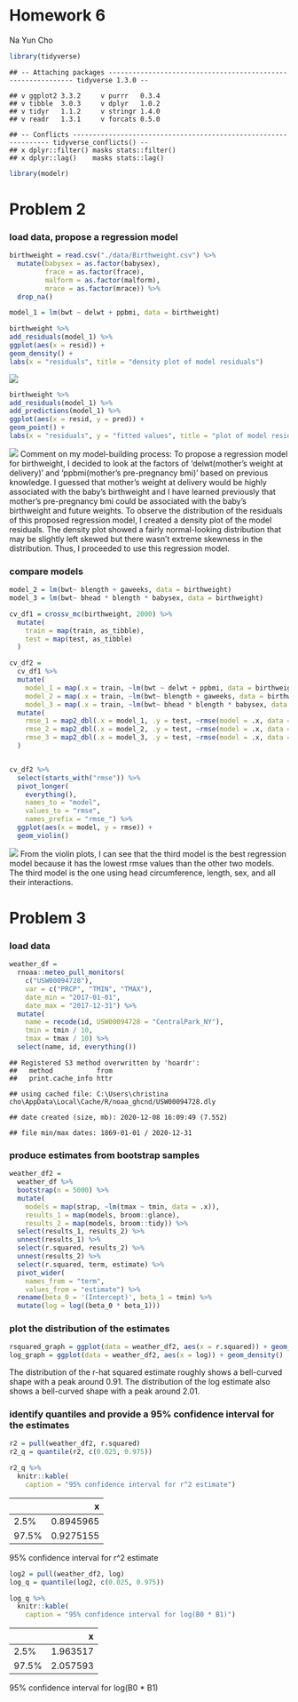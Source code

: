 Homework 6
================
Na Yun Cho

``` r
library(tidyverse)
```

    ## -- Attaching packages ------------------------------------------------------------- tidyverse 1.3.0 --

    ## v ggplot2 3.3.2     v purrr   0.3.4
    ## v tibble  3.0.3     v dplyr   1.0.2
    ## v tidyr   1.1.2     v stringr 1.4.0
    ## v readr   1.3.1     v forcats 0.5.0

    ## -- Conflicts ---------------------------------------------------------------- tidyverse_conflicts() --
    ## x dplyr::filter() masks stats::filter()
    ## x dplyr::lag()    masks stats::lag()

``` r
library(modelr)
```

# Problem 2

### load data, propose a regression model

``` r
birthweight = read.csv("./data/Birthweight.csv") %>%
  mutate(babysex = as.factor(babysex),
         frace = as.factor(frace),
         malform = as.factor(malform),
         mrace = as.factor(mrace)) %>%
  drop_na()

model_1 = lm(bwt ~ delwt + ppbmi, data = birthweight)

birthweight %>% 
add_residuals(model_1) %>%
ggplot(aes(x = resid)) +
geom_density() +
labs(x = "residuals", title = "density plot of model residuals")
```

![](p8105_hw6_nc2894_files/figure-gfm/unnamed-chunk-2-1.png)<!-- -->

``` r
birthweight %>%
add_residuals(model_1) %>%
add_predictions(model_1) %>%
ggplot(aes(x = resid, y = pred)) +
geom_point() +
labs(x = "residuals", y = "fitted values", title = "plot of model residuals against fitted values")
```

![](p8105_hw6_nc2894_files/figure-gfm/unnamed-chunk-2-2.png)<!-- -->
Comment on my model-building process: To propose a regression model for
birthweight, I decided to look at the factors of ‘delwt(mother’s weight
at delivery)’ and ‘ppbmi(mother’s pre-pregnancy bmi)’ based on previous
knowledge. I guessed that mother’s weight at delivery would be highly
associated with the baby’s birthweight and I have learned previously
that mother’s pre-pregnancy bmi could be associated with the baby’s
birthweight and future weights. To observe the distribution of the
residuals of this proposed regression model, I created a density plot of
the model residuals. The density plot showed a fairly normal-looking
distribution that may be slightly left skewed but there wasn’t extreme
skewness in the distribution. Thus, I proceeded to use this regression
model.

### compare models

``` r
model_2 = lm(bwt~ blength + gaweeks, data = birthweight)
model_3 = lm(bwt~ bhead * blength * babysex, data = birthweight)

cv_df1 = crossv_mc(birthweight, 2000) %>%
  mutate(
    train = map(train, as_tibble),
    test = map(test, as_tibble)
  )

cv_df2 = 
  cv_df1 %>%
  mutate( 
    model_1 = map(.x = train, ~lm(bwt ~ delwt + ppbmi, data = birthweight)),
    model_2 = map(.x = train, ~lm(bwt~ blength + gaweeks, data = birthweight)), 
    model_3 = map(.x = train, ~lm(bwt~ bhead * blength * babysex, data = birthweight))) %>%
  mutate(
    rmse_1 = map2_dbl(.x = model_1, .y = test, ~rmse(model = .x, data = .y)),
    rmse_2 = map2_dbl(.x = model_2, .y = test, ~rmse(model = .x, data = .y)),
    rmse_3 = map2_dbl(.x = model_3, .y = test, ~rmse(model = .x, data = .y)),
  )


cv_df2 %>% 
  select(starts_with("rmse")) %>%
  pivot_longer(
    everything(),
    names_to = "model",
    values_to = "rmse", 
    names_prefix = "rmse_") %>%
  ggplot(aes(x = model, y = rmse)) + 
  geom_violin()
```

![](p8105_hw6_nc2894_files/figure-gfm/unnamed-chunk-3-1.png)<!-- -->
From the violin plots, I can see that the third model is the best
regression model because it has the lowest rmse values than the other
two models. The third model is the one using head circumference, length,
sex, and all their interactions.

# Problem 3

### load data

``` r
weather_df = 
  rnoaa::meteo_pull_monitors(
    c("USW00094728"),
    var = c("PRCP", "TMIN", "TMAX"), 
    date_min = "2017-01-01",
    date_max = "2017-12-31") %>%
  mutate(
    name = recode(id, USW00094728 = "CentralPark_NY"),
    tmin = tmin / 10,
    tmax = tmax / 10) %>%
  select(name, id, everything())
```

    ## Registered S3 method overwritten by 'hoardr':
    ##   method           from
    ##   print.cache_info httr

    ## using cached file: C:\Users\christina cho\AppData\Local\Cache/R/noaa_ghcnd/USW00094728.dly

    ## date created (size, mb): 2020-12-08 16:09:49 (7.552)

    ## file min/max dates: 1869-01-01 / 2020-12-31

### produce estimates from bootstrap samples

``` r
weather_df2 = 
  weather_df %>%
  bootstrap(n = 5000) %>%
  mutate(
    models = map(strap, ~lm(tmax ~ tmin, data = .x)), 
    results_1 = map(models, broom::glance),
    results_2 = map(models, broom::tidy)) %>%
  select(results_1, results_2) %>%
  unnest(results_1) %>%
  select(r.squared, results_2) %>%
  unnest(results_2) %>%
  select(r.squared, term, estimate) %>%
  pivot_wider(
    names_from = "term",
    values_from = "estimate") %>%
  rename(beta_0 = '(Intercept)', beta_1 = tmin) %>%
  mutate(log = log((beta_0 * beta_1)))
```

### plot the distribution of the estimates

``` r
rsquared_graph = ggplot(data = weather_df2, aes(x = r.squared)) + geom_density()
log_graph = ggplot(data = weather_df2, aes(x = log)) + geom_density()
```

The distribution of the r-hat squared estimate roughly shows a
bell-curved shape with a peak around 0.91. The distribution of the log
estimate also shows a bell-curved shape with a peak around 2.01.

### identify quantiles and provide a 95% confidence interval for the estimates

``` r
r2 = pull(weather_df2, r.squared)
r2_q = quantile(r2, c(0.025, 0.975))

r2_q %>%
  knitr::kable(
    caption = "95% confidence interval for r^2 estimate")
```

|       |         x |
| :---- | --------: |
| 2.5%  | 0.8945965 |
| 97.5% | 0.9275155 |

95% confidence interval for r^2 estimate

``` r
log2 = pull(weather_df2, log)
log_q = quantile(log2, c(0.025, 0.975))

log_q %>%
  knitr::kable(
    caption = "95% confidence interval for log(B0 * B1)")
```

|       |        x |
| :---- | -------: |
| 2.5%  | 1.963517 |
| 97.5% | 2.057593 |

95% confidence interval for log(B0 \* B1)
